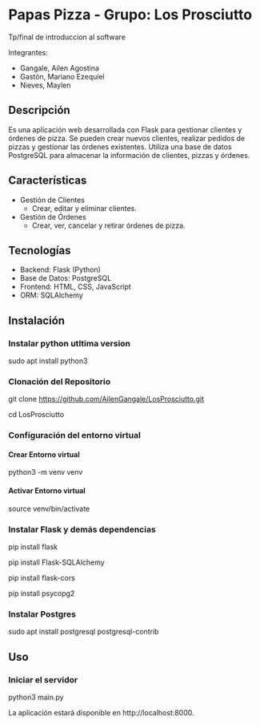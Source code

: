# Papas Pizza - Grupo: Los Prosciutto

Tp/final de introduccion al software

Integrantes:

- Gangale, Ailen Agostina
- Gastón, Mariano Ezequiel
- Nieves, Maylen

## Descripción

Es una aplicación web desarrollada con Flask para gestionar clientes y órdenes de pizza. Se pueden crear nuevos clientes, realizar pedidos de pizzas y gestionar las órdenes existentes. Utiliza una base de datos PostgreSQL para almacenar la información de clientes, pizzas y órdenes.

## Características

- Gestión de Clientes
  - Crear, editar y eliminar clientes.
- Gestión de Órdenes
  - Crear, ver, cancelar y retirar órdenes de pizza.

## Tecnologías

- Backend: Flask (Python)
- Base de Datos: PostgreSQL
- Frontend: HTML, CSS, JavaScript
- ORM: SQLAlchemy

## Instalación

### Instalar python utltima version
sudo apt install python3

### Clonación del Repositorio

git clone https://github.com/AilenGangale/LosProsciutto.git

cd LosProsciutto

### Configuración del entorno virtual

#### Crear Entorno virtual

python3 -m venv venv

#### Activar Entorno virtual

source venv/bin/activate

### Instalar Flask y demás dependencias

pip install flask

pip install Flask-SQLAlchemy

pip install flask-cors

pip install psycopg2

### Instalar Postgres

sudo apt install postgresql postgresql-contrib

## Uso

### Iniciar el servidor

python3 main.py

La aplicación estará disponible en http://localhost:8000.
